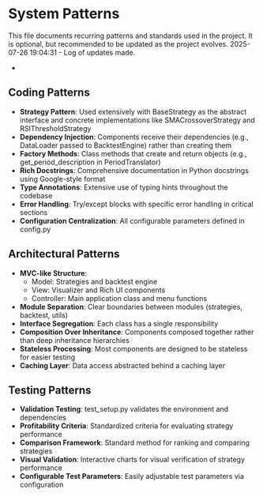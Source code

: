 # System Patterns

This file documents recurring patterns and standards used in the project.
It is optional, but recommended to be updated as the project evolves.
2025-07-26 19:04:31 - Log of updates made.

*

## Coding Patterns

* **Strategy Pattern**: Used extensively with BaseStrategy as the abstract interface and concrete implementations like SMACrossoverStrategy and RSIThresholdStrategy
* **Dependency Injection**: Components receive their dependencies (e.g., DataLoader passed to BacktestEngine) rather than creating them
* **Factory Methods**: Class methods that create and return objects (e.g., get_period_description in PeriodTranslator)
* **Rich Docstrings**: Comprehensive documentation in Python docstrings using Google-style format
* **Type Annotations**: Extensive use of typing hints throughout the codebase
* **Error Handling**: Try/except blocks with specific error handling in critical sections
* **Configuration Centralization**: All configurable parameters defined in config.py

## Architectural Patterns

* **MVC-like Structure**:
  * Model: Strategies and backtest engine
  * View: Visualizer and Rich UI components
  * Controller: Main application class and menu functions
* **Module Separation**: Clear boundaries between modules (strategies, backtest, utils)
* **Interface Segregation**: Each class has a single responsibility
* **Composition Over Inheritance**: Components composed together rather than deep inheritance hierarchies
* **Stateless Processing**: Most components are designed to be stateless for easier testing
* **Caching Layer**: Data access abstracted behind a caching layer

## Testing Patterns

* **Validation Testing**: test_setup.py validates the environment and dependencies
* **Profitability Criteria**: Standardized criteria for evaluating strategy performance
* **Comparison Framework**: Standard method for ranking and comparing strategies
* **Visual Validation**: Interactive charts for visual verification of strategy performance
* **Configurable Test Parameters**: Easily adjustable test parameters via configuration